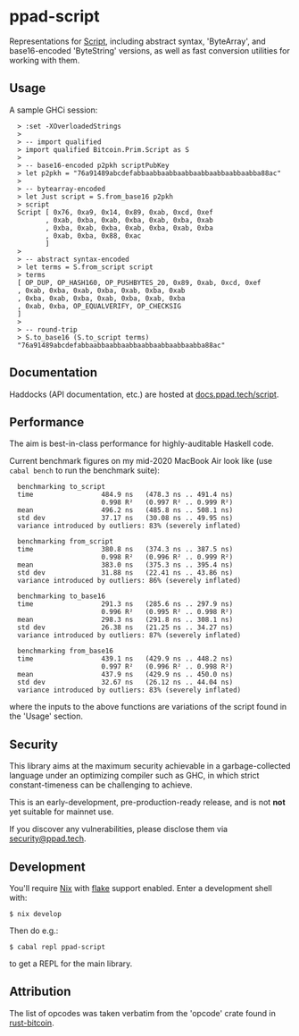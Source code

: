 # ppad-script

Representations for [Script](https://en.bitcoin.it/wiki/Script),
including abstract syntax, 'ByteArray', and base16-encoded 'ByteString'
versions, as well as fast conversion utilities for working with them.

## Usage

A sample GHCi session:

```
  > :set -XOverloadedStrings
  >
  > -- import qualified
  > import qualified Bitcoin.Prim.Script as S
  >
  > -- base16-encoded p2pkh scriptPubKey
  > let p2pkh = "76a91489abcdefabbaabbaabbaabbaabbaabbaabbaabba88ac"
  >
  > -- bytearray-encoded
  > let Just script = S.from_base16 p2pkh
  > script
  Script [ 0x76, 0xa9, 0x14, 0x89, 0xab, 0xcd, 0xef
         , 0xab, 0xba, 0xab, 0xba, 0xab, 0xba, 0xab
         , 0xba, 0xab, 0xba, 0xab, 0xba, 0xab, 0xba
         , 0xab, 0xba, 0x88, 0xac
         ]
  >
  > -- abstract syntax-encoded
  > let terms = S.from_script script
  > terms
  [ OP_DUP, OP_HASH160, OP_PUSHBYTES_20, 0x89, 0xab, 0xcd, 0xef
  , 0xab, 0xba, 0xab, 0xba, 0xab, 0xba, 0xab
  , 0xba, 0xab, 0xba, 0xab, 0xba, 0xab, 0xba
  , 0xab, 0xba, OP_EQUALVERIFY, OP_CHECKSIG
  ]
  >
  > -- round-trip
  > S.to_base16 (S.to_script terms)
  "76a91489abcdefabbaabbaabbaabbaabbaabbaabbaabba88ac"
```

## Documentation

Haddocks (API documentation, etc.) are hosted at
[docs.ppad.tech/script](https://docs.ppad.tech/script).

## Performance

The aim is best-in-class performance for highly-auditable Haskell code.

Current benchmark figures on my mid-2020 MacBook Air look like (use
`cabal bench` to run the benchmark suite):

```
  benchmarking to_script
  time                 484.9 ns   (478.3 ns .. 491.4 ns)
                       0.998 R²   (0.997 R² .. 0.999 R²)
  mean                 496.2 ns   (485.8 ns .. 508.1 ns)
  std dev              37.17 ns   (30.08 ns .. 49.95 ns)
  variance introduced by outliers: 83% (severely inflated)

  benchmarking from_script
  time                 380.8 ns   (374.3 ns .. 387.5 ns)
                       0.998 R²   (0.996 R² .. 0.999 R²)
  mean                 383.0 ns   (375.3 ns .. 395.4 ns)
  std dev              31.88 ns   (22.41 ns .. 43.86 ns)
  variance introduced by outliers: 86% (severely inflated)

  benchmarking to_base16
  time                 291.3 ns   (285.6 ns .. 297.9 ns)
                       0.996 R²   (0.995 R² .. 0.998 R²)
  mean                 298.3 ns   (291.8 ns .. 308.1 ns)
  std dev              26.38 ns   (21.25 ns .. 34.27 ns)
  variance introduced by outliers: 87% (severely inflated)

  benchmarking from_base16
  time                 439.1 ns   (429.9 ns .. 448.2 ns)
                       0.997 R²   (0.996 R² .. 0.998 R²)
  mean                 437.9 ns   (429.9 ns .. 450.0 ns)
  std dev              32.67 ns   (26.12 ns .. 44.04 ns)
  variance introduced by outliers: 83% (severely inflated)
```

where the inputs to the above functions are variations of the script found
in the 'Usage' section.

## Security

This library aims at the maximum security achievable in a
garbage-collected language under an optimizing compiler such as GHC, in
which strict constant-timeness can be challenging to achieve.

This is an early-development, pre-production-ready release, and is not
**not** yet suitable for mainnet use.

If you discover any vulnerabilities, please disclose them via
security@ppad.tech.

## Development

You'll require [Nix][nixos] with [flake][flake] support enabled. Enter a
development shell with:

```
$ nix develop
```

Then do e.g.:

```
$ cabal repl ppad-script
```

to get a REPL for the main library.

## Attribution

The list of opcodes was taken verbatim from the 'opcode' crate found in
[rust-bitcoin](https://github.com/rust-bitcoin/rust-bitcoin).

[nixos]: https://nixos.org/
[flake]: https://nixos.org/manual/nix/unstable/command-ref/new-cli/nix3-flake.html
